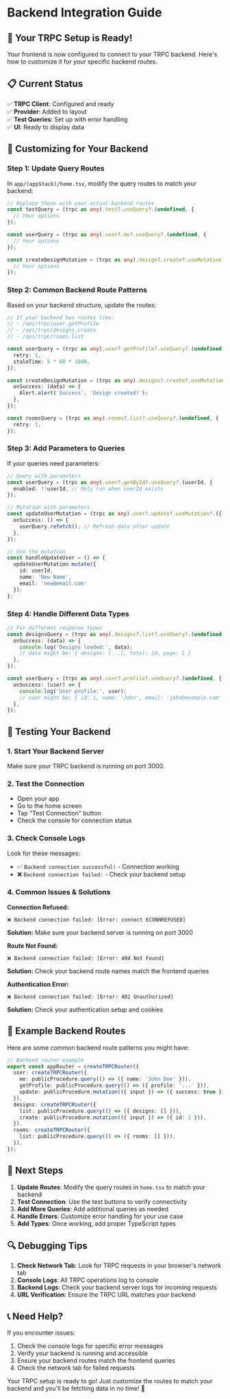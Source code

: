 # Backend Integration Guide

## 🚀 Your TRPC Setup is Ready!

Your frontend is now configured to connect to your TRPC backend. Here's how to customize it for your specific backend routes.

## 📋 Current Status

✅ **TRPC Client**: Configured and ready  
✅ **Provider**: Added to layout  
✅ **Test Queries**: Set up with error handling  
✅ **UI**: Ready to display data  

## 🔧 Customizing for Your Backend

### Step 1: Update Query Routes

In `app/(appStack)/home.tsx`, modify the query routes to match your backend:

```typescript
// Replace these with your actual backend routes
const testQuery = (trpc as any).test?.useQuery?.(undefined, {
  // Your options
});

const userQuery = (trpc as any).user?.me?.useQuery?.(undefined, {
  // Your options
});

const createDesignMutation = (trpc as any).design?.create?.useMutation?.({
  // Your options
});
```

### Step 2: Common Backend Route Patterns

Based on your backend structure, update the routes:

```typescript
// If your backend has routes like:
// - /api/trpc/user.getProfile
// - /api/trpc/designs.create
// - /api/trpc/rooms.list

const userQuery = (trpc as any).user?.getProfile?.useQuery?.(undefined, {
  retry: 1,
  staleTime: 5 * 60 * 1000,
});

const createDesignMutation = (trpc as any).designs?.create?.useMutation?.({
  onSuccess: (data) => {
    Alert.alert('Success', 'Design created!');
  },
});

const roomsQuery = (trpc as any).rooms?.list?.useQuery?.(undefined, {
  retry: 1,
});
```

### Step 3: Add Parameters to Queries

If your queries need parameters:

```typescript
// Query with parameters
const userQuery = (trpc as any).user?.getById?.useQuery?.(userId, {
  enabled: !!userId, // Only run when userId exists
});

// Mutation with parameters
const updateUserMutation = (trpc as any).user?.update?.useMutation?.({
  onSuccess: () => {
    userQuery.refetch(); // Refresh data after update
  },
});

// Use the mutation
const handleUpdateUser = () => {
  updateUserMutation.mutate({
    id: userId,
    name: 'New Name',
    email: 'new@email.com'
  });
};
```

### Step 4: Handle Different Data Types

```typescript
// For different response types
const designsQuery = (trpc as any).designs?.list?.useQuery?.(undefined, {
  onSuccess: (data) => {
    console.log('Designs loaded:', data);
    // data might be: { designs: [...], total: 10, page: 1 }
  },
});

const userQuery = (trpc as any).user?.profile?.useQuery?.(undefined, {
  onSuccess: (user) => {
    console.log('User profile:', user);
    // user might be: { id: 1, name: 'John', email: 'john@example.com' }
  },
});
```

## 🧪 Testing Your Backend

### 1. Start Your Backend Server
Make sure your TRPC backend is running on port 3000.

### 2. Test the Connection
- Open your app
- Go to the home screen
- Tap "Test Connection" button
- Check the console for connection status

### 3. Check Console Logs
Look for these messages:
- ✅ `Backend connection successful!` - Connection working
- ❌ `Backend connection failed:` - Check your backend setup

### 4. Common Issues & Solutions

**Connection Refused:**
```
❌ Backend connection failed: [Error: connect ECONNREFUSED]
```
**Solution:** Make sure your backend server is running on port 3000

**Route Not Found:**
```
❌ Backend connection failed: [Error: 404 Not Found]
```
**Solution:** Check your backend route names match the frontend queries

**Authentication Error:**
```
❌ Backend connection failed: [Error: 401 Unauthorized]
```
**Solution:** Check your authentication setup and cookies

## 📝 Example Backend Routes

Here are some common backend route patterns you might have:

```typescript
// Backend router example
export const appRouter = createTRPCRouter({
  user: createTRPCRouter({
    me: publicProcedure.query(() => ({ name: 'John Doe' })),
    getProfile: publicProcedure.query(() => ({ profile: '...' })),
    update: publicProcedure.mutation(({ input }) => ({ success: true })),
  }),
  designs: createTRPCRouter({
    list: publicProcedure.query(() => ({ designs: [] })),
    create: publicProcedure.mutation(({ input }) => ({ id: 1 })),
  }),
  rooms: createTRPCRouter({
    list: publicProcedure.query(() => ({ rooms: [] })),
  }),
});
```

## 🎯 Next Steps

1. **Update Routes**: Modify the query routes in `home.tsx` to match your backend
2. **Test Connection**: Use the test buttons to verify connectivity
3. **Add More Queries**: Add additional queries as needed
4. **Handle Errors**: Customize error handling for your use case
5. **Add Types**: Once working, add proper TypeScript types

## 🔍 Debugging Tips

1. **Check Network Tab**: Look for TRPC requests in your browser's network tab
2. **Console Logs**: All TRPC operations log to console
3. **Backend Logs**: Check your backend server logs for incoming requests
4. **URL Verification**: Ensure the TRPC URL matches your backend

## 📞 Need Help?

If you encounter issues:
1. Check the console logs for specific error messages
2. Verify your backend is running and accessible
3. Ensure your backend routes match the frontend queries
4. Check the network tab for failed requests

Your TRPC setup is ready to go! Just customize the routes to match your backend and you'll be fetching data in no time! 🎉

